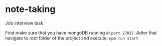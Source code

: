 # note-taking

Job interview task

First make sure that you have mongoDB running at `port 27017`.
Adter that navigate to root folder of the project and execute: `npm run start`
